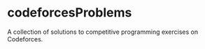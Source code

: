 # codeforcesProblems
A collection of solutions to competitive programming exercises on Codeforces. 
